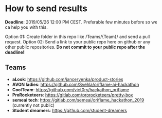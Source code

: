 # How to send results

**Deadline**: 2019/05/26 12:00 PM CEST. Preferable few minutes before so we ca help you with this.

Option 01: Create folder in this repo like /Teams/{Team}/ and send a pull request.
Option 02: Send a link to your public repo here on github or any other public repositories. **Do not commit to your public repo after the deadline!**


## Teams
* **aLook**: https://github.com/jancervenka/product-stories
* **AVON ladies**: https://github.com/Svehla/oriflame-ai-hackathon
* **CoolTeam**: https://github.com/vict0ry/hackathon_oriflame
* **ProRocketeers**: https://gitlab.com/prorocketeers/pretty-box
* **semeai tech**: https://gitlab.com/semeai/oriflame_hackathon_2019 (currently not public)
* **Student dreamers**: https://github.com/student-dreamers

